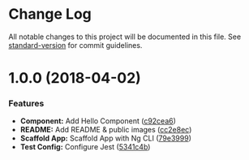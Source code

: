 # Change Log

All notable changes to this project will be documented in this file. See [standard-version](https://github.com/conventional-changelog/standard-version) for commit guidelines.

<a name="1.0.0"></a>
# 1.0.0 (2018-04-02)


### Features

* **Component:** Add Hello Component ([c92cea6](https://github.com/shabeermothi/testing-ng/commit/c92cea6))
* **README:** Add README & public images ([cc2e8ec](https://github.com/shabeermothi/testing-ng/commit/cc2e8ec))
* **Scaffold App:** Scaffold App with Ng CLI ([79e3999](https://github.com/shabeermothi/testing-ng/commit/79e3999))
* **Test Config:** Configure Jest ([5341c4b](https://github.com/shabeermothi/testing-ng/commit/5341c4b))
